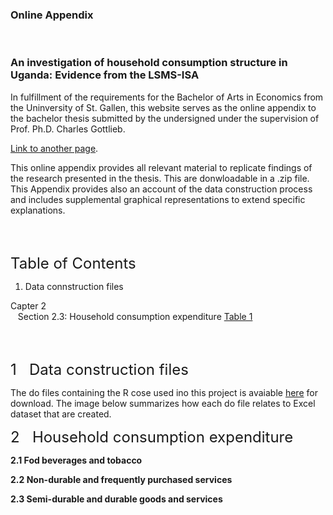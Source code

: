 ### Online Appendix 
<br /> 

### An investigation of household consumption structure in Uganda: Evidence from the LSMS-ISA

In fulfillment of the requirements for the Bachelor of Arts in Economics from the Uninversity of St. Gallen, this website serves as the online appendix to the bachelor thesis submitted by the undersigned under the supervision of Prof. Ph.D. Charles Gottlieb.


[Link to another page](./another-page.html).

This online appendix provides all relevant material to replicate findings of the research presented in the thesis. This are donwloadable in a .zip file.  
This Appendix provides also an account of the data construction process and includes supplemental graphical representations
to extend specific explanations.

<br>
<br>

<font size="5">Table of Contents</font>  <br>

1. Data connstruction files <br>


Capter 2  <br>
&nbsp;&nbsp;&nbsp;Section 2.3: Household consumption expenditure [Table 1](#theory3.1)

<br>
<br>

<font size="5">1&nbsp;&nbsp; Data construction files</font> <br>

The do files containing the R cose used ino this project is avaiable [here](https://drive.switch.ch/index.php/s/2vcp5npHib4q01Y) for download. The image below summarizes how each do file relates to Excel dataset that are created.  <br>
  


<font size="5">2&nbsp;&nbsp; Household consumption expenditure</font> <br>

**2.1 Fod beverages and tobacco**

**2.2 Non-durable and frequently purchased services**

**2.3 Semi-durable and durable goods and services**
